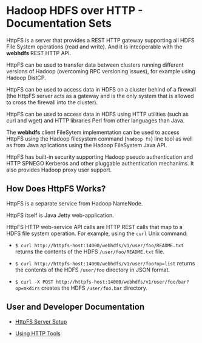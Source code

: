 <!---
  Licensed under the Apache License, Version 2.0 (the "License");
  you may not use this file except in compliance with the License.
  You may obtain a copy of the License at

   http://www.apache.org/licenses/LICENSE-2.0

  Unless required by applicable law or agreed to in writing, software
  distributed under the License is distributed on an "AS IS" BASIS,
  WITHOUT WARRANTIES OR CONDITIONS OF ANY KIND, either express or implied.
  See the License for the specific language governing permissions and
  limitations under the License. See accompanying LICENSE file.
-->

Hadoop HDFS over HTTP - Documentation Sets
==========================================

HttpFS is a server that provides a REST HTTP gateway supporting all HDFS File System operations (read and write). And it is inteoperable with the **webhdfs** REST HTTP API.

HttpFS can be used to transfer data between clusters running different versions of Hadoop (overcoming RPC versioning issues), for example using Hadoop DistCP.

HttpFS can be used to access data in HDFS on a cluster behind of a firewall (the HttpFS server acts as a gateway and is the only system that is allowed to cross the firewall into the cluster).

HttpFS can be used to access data in HDFS using HTTP utilities (such as curl and wget) and HTTP libraries Perl from other languages than Java.

The **webhdfs** client FileSytem implementation can be used to access HttpFS using the Hadoop filesystem command (`hadoop fs`) line tool as well as from Java aplications using the Hadoop FileSystem Java API.

HttpFS has built-in security supporting Hadoop pseudo authentication and HTTP SPNEGO Kerberos and other pluggable authentication mechanims. It also provides Hadoop proxy user support.

How Does HttpFS Works?
----------------------

HttpFS is a separate service from Hadoop NameNode.

HttpFS itself is Java Jetty web-application.

HttpFS HTTP web-service API calls are HTTP REST calls that map to a HDFS file system operation. For example, using the `curl` Unix command:

* `$ curl http://httpfs-host:14000/webhdfs/v1/user/foo/README.txt` returns the contents of the HDFS `/user/foo/README.txt` file.

* `$ curl http://httpfs-host:14000/webhdfs/v1/user/foo?op=list` returns the contents of the HDFS `/user/foo` directory in JSON format.

* `$ curl -X POST http://httpfs-host:14000/webhdfs/v1/user/foo/bar?op=mkdirs` creates the HDFS `/user/foo.bar` directory.

User and Developer Documentation
--------------------------------

* [HttpFS Server Setup](./ServerSetup.html)

* [Using HTTP Tools](./UsingHttpTools.html)
